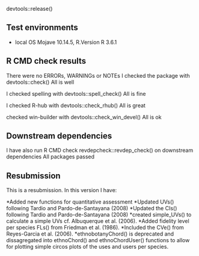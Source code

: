 devtools::release()

## Test environments
* local OS Mojave 10.14.5, R.Version R 3.6.1 

## R CMD check results
There were no ERRORs, WARNINGs or NOTEs
I checked the package with devtools::check()
All is well

I checked spelling with devtools::spell_check()
All is fine

I checked R-hub with devtools::check_rhub()
All is great

checked win-builder with devtools::check_win_devel()
All is ok

## Downstream dependencies
I have also run R CMD check revdepcheck::revdep_check() on downstream dependencies 
All packages passed 

## Resubmission
This is a resubmission. In this version I have:

*Added new functions for quantitative assessment
*Updated UVs() following Tardio and Pardo-de-Santayana (2008)
*Updated the CIs() following Tardio and Pardo-de-Santayana (2008)
*created simple_UVs() to calculate a simple UVs cf. Albuquerque et al. (2006).
*Added fidelity level per species FLs() from Friedman et al. (1986).
*Included the CVe() from Reyes-Garcia et al. (2006).
*ethnobotanyChord() is deprecated and dissagregated into ethnoChord() and ethnoChordUser() functions to allow for plotting simple circos plots of the uses and users per species.
